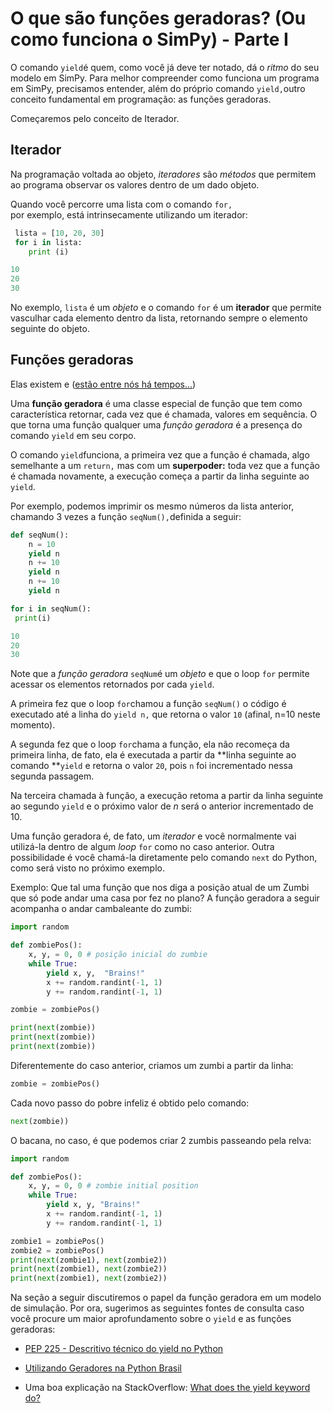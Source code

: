 # O que são funções geradoras? \(Ou como funciona o SimPy\) - Parte I

O comando `yield`é quem, como você já deve ter notado, dá o _ritmo_ do seu modelo em SimPy. Para melhor compreender como funciona um programa em SimPy, precisamos entender, além do próprio comando `yield,`outro conceito fundamental em programação: as funções geradoras.

Começaremos pelo conceito de Iterador.

## Iterador

Na programação voltada ao objeto, _iteradores_ são _métodos_ que permitem ao programa observar os valores dentro de um dado objeto.

Quando você percorre uma lista com o comando `for,`  
 por exemplo, está intrinsecamente utilizando um iterador:

```python
 lista = [10, 20, 30]
 for i in lista:
    print (i)

10
20
30
```

No exemplo, `lista` é um _objeto_ e o comando `for` é um **iterador** que permite vasculhar cada elemento dentro da lista, retornando sempre o elemento seguinte do objeto.

## Funções geradoras

Elas existem e \([estão entre nós há tempos...](https://en.wikipedia.org/wiki/Generator_%28computer_programming)\)

Uma **função geradora** é uma classe especial de função que tem como característica retornar, cada vez que é chamada, valores em sequência. O que torna uma função qualquer uma _função geradora_ é a presença do comando `yield` em seu corpo.

O comando `yield`funciona, a primeira vez que a função é chamada, algo semelhante a um `return,` mas com um **superpoder:** toda vez que a função é chamada novamente, a execução começa a partir da linha seguinte ao `yield`.

Por exemplo, podemos imprimir os mesmo números da lista anterior, chamando 3 vezes a função `seqNum(),`definida a seguir:

```python
def seqNum():
    n = 10
    yield n
    n += 10
    yield n
    n += 10
    yield n

for i in seqNum():
 print(i)

10
20
30
```

Note que a _função geradora_ `seqNum`é um _objeto_ e que o loop `for` permite acessar os elementos retornados por cada `yield`.

A primeira fez que o loop `for`chamou a função `seqNum()` o código é executado até a linha do `yield n,` que retorna o valor `10` \(afinal, n=10 neste momento\).

A segunda fez que o loop `for`chama a função, ela não recomeça da primeira linha, de fato, ela é executada a partir da **linha seguinte ao comando **`yield` e retorna o valor `20`, pois `n` foi incrementado nessa segunda passagem.

Na terceira chamada à função, a execução retoma a partir da linha seguinte ao segundo `yield` e o próximo valor de _n_ será o anterior incrementado de 10.

Uma função geradora é, de fato, um _iterador_ e você normalmente vai utilizá-la dentro de algum _loop_ `for` como no caso anterior. Outra possibilidade é você chamá-la diretamente pelo comando `next` do Python, como será visto no próximo exemplo.

Exemplo: Que tal uma função que nos diga a posição atual de um Zumbi que só pode andar uma casa por fez no plano? A função geradora a seguir acompanha o andar cambaleante do zumbi:

```python
import random

def zombiePos():
    x, y, = 0, 0 # posição inicial do zumbie
    while True:
        yield x, y,  "Brains!"
        x += random.randint(-1, 1)
        y += random.randint(-1, 1)

zombie = zombiePos()

print(next(zombie))
print(next(zombie))
print(next(zombie))
```

Diferentemente do caso anterior, criamos um zumbi a partir da linha:

```python
zombie = zombiePos()
```

Cada novo passo do pobre infeliz é obtido pelo comando:

```python
next(zombie))
```

O bacana, no caso, é que podemos criar 2 zumbis passeando pela relva:

```python
import random

def zombiePos():
    x, y, = 0, 0 # zombie initial position
    while True:
        yield x, y, "Brains!"
        x += random.randint(-1, 1)
        y += random.randint(-1, 1)

zombie1 = zombiePos()
zombie2 = zombiePos()
print(next(zombie1), next(zombie2))
print(next(zombie1), next(zombie2))
print(next(zombie1), next(zombie2))
```

Na seção a seguir discutiremos o papel da função geradora em um modelo de simulação. Por ora, sugerimos as seguintes fontes de consulta caso você procure um maior aprofundamento sobre o `yield` e as funções geradoras:

* [PEP 225 - Descritivo técnico do yield no Python](https://www.python.org/dev/peps/pep-0255/ "PEP 255")

* [Utilizando Geradores na Python Brasil](http://wiki.python.org.br/UsandoGenerators)

* Uma boa explicação na StackOverflow: [What does the yield keyword do?](http://stackoverflow.com/questions/231767/what-does-the-yield-keyword-do)



